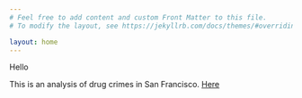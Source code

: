 ```yaml
---
# Feel free to add content and custom Front Matter to this file.
# To modify the layout, see https://jekyllrb.com/docs/themes/#overriding-theme-defaults

layout: home
---
```


Hello

This is an analysis of drug crimes in San Francisco. <a href="https://maxstalzer.github.io/SF%20drug%20crime" target="_blank"> Here </a>
